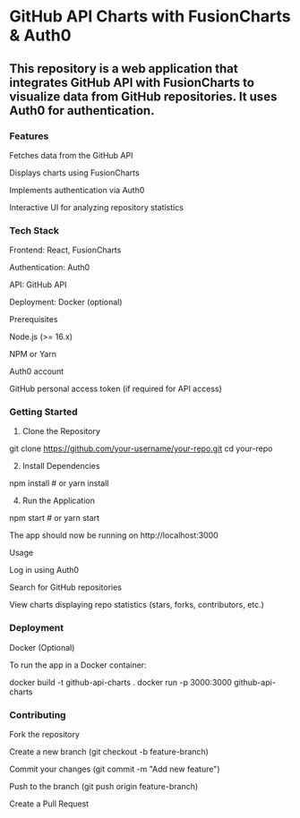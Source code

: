 # GitHub API Charts with FusionCharts & Auth0

## This repository is a web application that integrates GitHub API with FusionCharts to visualize data from GitHub repositories. It uses Auth0 for authentication.

### Features

Fetches data from the GitHub API

Displays charts using FusionCharts

Implements authentication via Auth0

Interactive UI for analyzing repository statistics

### Tech Stack

Frontend: React, FusionCharts

Authentication: Auth0

API: GitHub API

Deployment: Docker (optional)

Prerequisites

Node.js (>= 16.x)

NPM or Yarn

Auth0 account

GitHub personal access token (if required for API access)

### Getting Started

1. Clone the Repository

git clone https://github.com/your-username/your-repo.git
cd your-repo

2. Install Dependencies

npm install  # or yarn install

4. Run the Application

npm start  # or yarn start

The app should now be running on http://localhost:3000

Usage

Log in using Auth0

Search for GitHub repositories

View charts displaying repo statistics (stars, forks, contributors, etc.)

### Deployment

Docker (Optional)

To run the app in a Docker container:

docker build -t github-api-charts .
docker run -p 3000:3000 github-api-charts

### Contributing

Fork the repository

Create a new branch (git checkout -b feature-branch)

Commit your changes (git commit -m "Add new feature")

Push to the branch (git push origin feature-branch)

Create a Pull Request
